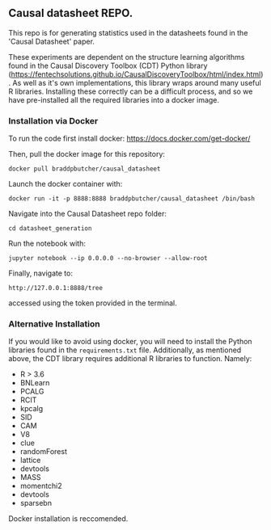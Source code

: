## Causal datasheet REPO. 

This repo is for generating statistics used in the datasheets found in the 'Causal Datasheet' paper.

These experiments are dependent on the structure learning algorithms found in the Causal Discovery Toolbox (CDT) Python library (https://fentechsolutions.github.io/CausalDiscoveryToolbox/html/index.html). As well as it's own implementations, this library wraps around many useful R libraries. Installing these correctly can be a difficult process, and so we have pre-installed all the required libraries into a docker image.

### Installation via Docker

To run the code first install docker: https://docs.docker.com/get-docker/

Then, pull the docker image for this repository:

`docker pull braddpbutcher/causal_datasheet`

Launch the docker container with:

`docker run -it -p 8888:8888 braddpbutcher/causal_datasheet /bin/bash`

Navigate into the Causal Datasheet repo folder:

`cd datasheet_generation`

Run the notebook with:

`jupyter notebook --ip 0.0.0.0 --no-browser --allow-root`

Finally, navigate to:

`http://127.0.0.1:8888/tree`

accessed using the token provided in the terminal.

### Alternative Installation

If you would like to avoid using docker, you will need to install the Python libraries found in the `requirements.txt` file.
Additionally, as mentioned above, the CDT library requires additional R libraries to function.
Namely:

- R > 3.6 
- BNLearn
- PCALG
- RCIT
- kpcalg
- SID
- CAM
- V8
- clue
- randomForest
- lattice
- devtools
- MASS
- momentchi2
- devtools
- sparsebn

Docker installation is reccomended.
